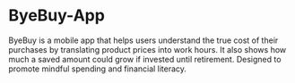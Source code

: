 # ByeBuy-App
ByeBuy is a mobile app that helps users understand the true cost of their purchases by translating product prices into work hours. It also shows how much a saved amount could grow if invested until retirement. Designed to promote mindful spending and financial literacy.
